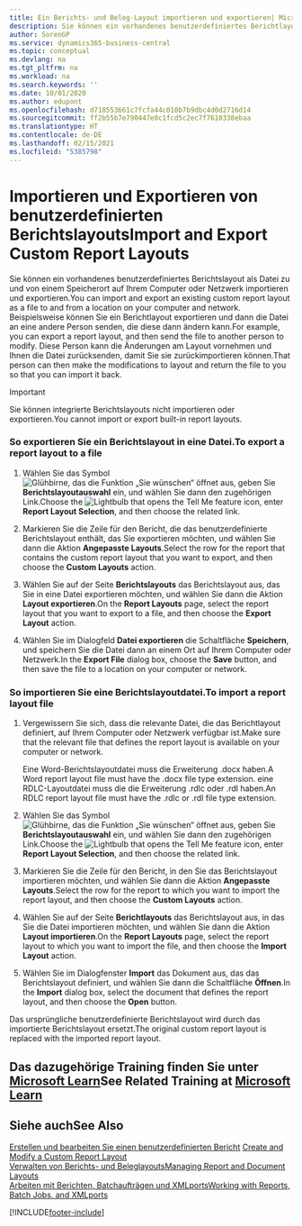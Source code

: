 ```yaml
---
title: Ein Berichts- und Beleg-Layout importieren und exportieren| Microsoft Docs
description: Sie können ein vorhandenes benutzerdefiniertes Berichtlayout als Datei an einem Speicherort auf dem Computer oder im Netzwerk speichern und exportieren sowie von dort aus wieder importieren.
author: SorenGP
ms.service: dynamics365-business-central
ms.topic: conceptual
ms.devlang: na
ms.tgt_pltfrm: na
ms.workload: na
ms.search.keywords: ''
ms.date: 10/01/2020
ms.author: edupont
ms.openlocfilehash: d718553661c7fcfa44c010b7b9dbc4d0d2716d14
ms.sourcegitcommit: ff2b55b7e790447e0c1fcd5c2ec7f7610338ebaa
ms.translationtype: HT
ms.contentlocale: de-DE
ms.lasthandoff: 02/15/2021
ms.locfileid: "5385798"
---
```

# <a name="import-and-export-custom-report-layouts"></a><span data-ttu-id="39476-103">Importieren und Exportieren von benutzerdefinierten Berichtslayouts</span><span class="sxs-lookup"><span data-stu-id="39476-103">Import and Export Custom Report Layouts</span></span>
<span data-ttu-id="39476-104">Sie können ein vorhandenes benutzerdefiniertes Berichtslayout als Datei zu und von einem Speicherort auf Ihrem Computer oder Netzwerk importieren und exportieren.</span><span class="sxs-lookup"><span data-stu-id="39476-104">You can import and export an existing custom report layout as a file to and from a location on your computer and network.</span></span> <span data-ttu-id="39476-105">Beispielsweise können Sie ein Berichtlayout exportieren und dann die Datei an eine andere Person senden, die diese dann ändern kann.</span><span class="sxs-lookup"><span data-stu-id="39476-105">For example, you can export a report layout, and then send the file to another person to modify.</span></span> <span data-ttu-id="39476-106">Diese Person kann die Änderungen am Layout vornehmen und Ihnen die Datei zurücksenden, damit Sie sie zurückimportieren können.</span><span class="sxs-lookup"><span data-stu-id="39476-106">That person can then make the modifications to layout and return the file to you so that you can import it back.</span></span>  

> [!IMPORTANT]  
>  <span data-ttu-id="39476-107">Sie können integrierte Berichtslayouts nicht importieren oder exportieren.</span><span class="sxs-lookup"><span data-stu-id="39476-107">You cannot import or export built-in report layouts.</span></span>  

### <a name="to-export-a-report-layout-to-a-file"></a><span data-ttu-id="39476-108">So exportieren Sie ein Berichtslayout in eine Datei.</span><span class="sxs-lookup"><span data-stu-id="39476-108">To export a report layout to a file</span></span>  

1.  <span data-ttu-id="39476-109">Wählen Sie das Symbol ![Glühbirne, das die Funktion „Sie wünschen“ öffnet](media/ui-search/search_small.png "Was möchten Sie tun?") aus, geben Sie **Berichtslayoutauswahl** ein, und wählen Sie dann den zugehörigen Link.</span><span class="sxs-lookup"><span data-stu-id="39476-109">Choose the ![Lightbulb that opens the Tell Me feature](media/ui-search/search_small.png "Tell me what you want to do") icon, enter **Report Layout Selection**, and then choose the related link.</span></span>  

2.  <span data-ttu-id="39476-110">Markieren Sie die Zeile für den Bericht, die das benutzerdefinierte Berichtslayout enthält, das Sie exportieren möchten, und wählen Sie dann die Aktion **Angepasste Layouts**.</span><span class="sxs-lookup"><span data-stu-id="39476-110">Select the row for the report that contains the custom report layout that you want to export, and then choose the **Custom Layouts** action.</span></span>  

3.  <span data-ttu-id="39476-111">Wählen Sie auf der Seite **Berichtslayouts** das Berichtslayout aus, das Sie in eine Datei exportieren möchten, und wählen Sie dann die Aktion **Layout exportieren**.</span><span class="sxs-lookup"><span data-stu-id="39476-111">On the **Report Layouts** page, select the report layout that you want to export to a file, and then choose the **Export Layout** action.</span></span>  

4.  <span data-ttu-id="39476-112">Wählen Sie im Dialogfeld **Datei exportieren** die Schaltfläche **Speichern**, und speichern Sie die Datei dann an einem Ort auf Ihrem Computer oder Netzwerk.</span><span class="sxs-lookup"><span data-stu-id="39476-112">In the **Export File** dialog box, choose the **Save** button, and then save the file to a location on your computer or network.</span></span>  

### <a name="to-import-a-report-layout-file"></a><span data-ttu-id="39476-113">So importieren Sie eine Berichtslayoutdatei.</span><span class="sxs-lookup"><span data-stu-id="39476-113">To import a report layout file</span></span>  

1.  <span data-ttu-id="39476-114">Vergewissern Sie sich, dass die relevante Datei, die das Berichtlayout definiert, auf Ihrem Computer oder Netzwerk verfügbar ist.</span><span class="sxs-lookup"><span data-stu-id="39476-114">Make sure that the relevant file that defines the report layout is available on your computer or network.</span></span>  

     <span data-ttu-id="39476-115">Eine Word-Berichtslayoutdatei muss die Erweiterung .docx haben.</span><span class="sxs-lookup"><span data-stu-id="39476-115">A Word report layout file must have the .docx file type extension.</span></span> <span data-ttu-id="39476-116">eine RDLC-Layoutdatei muss die die Erweiterung .rdlc oder .rdl haben.</span><span class="sxs-lookup"><span data-stu-id="39476-116">An RDLC report layout file must have the .rdlc or .rdl file type extension.</span></span>  

2.  <span data-ttu-id="39476-117">Wählen Sie das Symbol ![Glühbirne, das die Funktion „Sie wünschen“ öffnet](media/ui-search/search_small.png "Was möchten Sie tun?") aus, geben Sie **Berichtslayoutauswahl** ein, und wählen Sie dann den zugehörigen Link.</span><span class="sxs-lookup"><span data-stu-id="39476-117">Choose the ![Lightbulb that opens the Tell Me feature](media/ui-search/search_small.png "Tell me what you want to do") icon, enter **Report Layout Selection**, and then choose the related link.</span></span>  

3.  <span data-ttu-id="39476-118">Markieren Sie die Zeile für den Bericht, in den Sie das Berichtslayout importieren möchten, und wählen Sie dann die Aktion **Angepasste Layouts**.</span><span class="sxs-lookup"><span data-stu-id="39476-118">Select the row for the report to which you want to import the report layout, and then choose the **Custom Layouts** action.</span></span>  

4.  <span data-ttu-id="39476-119">Wählen Sie auf der Seite **Berichtlayouts** das Berichtslayout aus, in das Sie die Datei importieren möchten, und wählen Sie dann die Aktion **Layout importieren**.</span><span class="sxs-lookup"><span data-stu-id="39476-119">On the **Report Layouts** page, select the report layout to which you want to import the file, and then choose the **Import Layout** action.</span></span>  

5.  <span data-ttu-id="39476-120">Wählen Sie im Dialogfenster **Import** das Dokument aus, das das Berichtslayout definiert, und wählen Sie dann die Schaltfläche **Öffnen**.</span><span class="sxs-lookup"><span data-stu-id="39476-120">In the **Import** dialog box, select the document that defines the report layout, and then choose the **Open** button.</span></span>  

 <span data-ttu-id="39476-121">Das ursprüngliche benutzerdefinierte Berichtslayout wird durch das importierte Berichtslayout ersetzt.</span><span class="sxs-lookup"><span data-stu-id="39476-121">The original custom report layout is replaced with the imported report layout.</span></span>  

## <a name="see-related-training-at-microsoft-learn"></a><span data-ttu-id="39476-122">Das dazugehörige Training finden Sie unter [Microsoft Learn](/learn/modules/change-documents-dynamics-365-business-central/index)</span><span class="sxs-lookup"><span data-stu-id="39476-122">See Related Training at [Microsoft Learn](/learn/modules/change-documents-dynamics-365-business-central/index)</span></span>

## <a name="see-also"></a><span data-ttu-id="39476-123">Siehe auch</span><span class="sxs-lookup"><span data-stu-id="39476-123">See Also</span></span>  
 <span data-ttu-id="39476-124">[Erstellen und bearbeiten Sie einen benutzerdefinierten Bericht](ui-how-create-custom-report-layout.md) </span><span class="sxs-lookup"><span data-stu-id="39476-124">[Create and Modify a Custom Report Layout](ui-how-create-custom-report-layout.md) </span></span>  
 [<span data-ttu-id="39476-125">Verwalten von Berichts- und Beleglayouts</span><span class="sxs-lookup"><span data-stu-id="39476-125">Managing Report and Document Layouts</span></span>](ui-manage-report-layouts.md)  
 [<span data-ttu-id="39476-126">Arbeiten mit Berichten, Batchaufträgen und XMLports</span><span class="sxs-lookup"><span data-stu-id="39476-126">Working with Reports, Batch Jobs, and XMLports</span></span>](ui-work-report.md)    


[!INCLUDE[footer-include](includes/footer-banner.md)]
